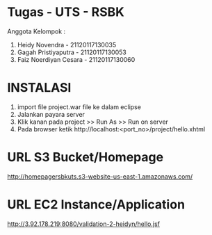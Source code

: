 # Tugas - UTS - RSBK
Anggota Kelompok :
1. Heidy Novendra - 21120117130035
2. Gagah Pristiyaputra - 21120117130053
3. Faiz Noerdiyan Cesara - 21120117130060

# INSTALASI
1. import file project.war file ke dalam eclipse
2. Jalankan payara server
3. Klik kanan pada project >> Run As >> Run on server
4. Pada browser ketik http://localhost:<port_no>/project/hello.xhtml

# URL S3 Bucket/Homepage
http://homepagersbkuts.s3-website-us-east-1.amazonaws.com/

# URL EC2 Instance/Application
http://3.92.178.219:8080/validation-2-heidyn/hello.jsf
